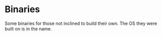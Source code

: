 # Binaries

Some binaries for those not inclined to build their own. The OS they were built on is in the name.
